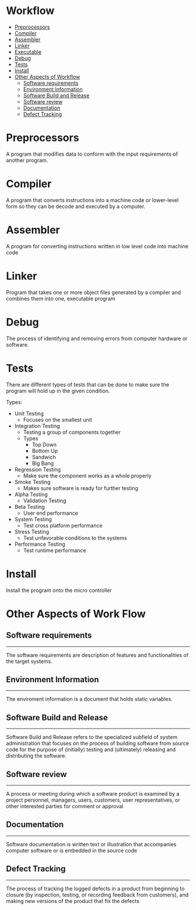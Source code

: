 # Workflow   
- [Preprocessors](#Preprocessors)   
- [Compiler](#Compiler)   
- [Assembler](#Assembler)   
- [Linker](#Linker)   
- [Executable](#Executable)   
- [Debug](#Debug)   
- [Tests](#Tests)   
- [Install](#Install) 
- [Other Aspects of Workflow](#Other-Aspects-of-Work-Flow)
    - [Software requirements](#Software-requirements)   
    - [Environment Information](#Environment-Information)   
    - [Software Build and Release](#Software-Build-and-Release)   
    - [Software review](#Software-review)   
    - [Documentation](#Documentation)   
    - [Defect Tracking](#Defect-Tracking)     
# Preprocessors 
A program that modifies data to conform with the input requirements of another program.
# Compiler   
A program that converts instructions into a machine code or lower-level form so they can be decode and executed by a computer.
# Assembler  
A program for converting instructions written in low level code into machine code 
# Linker   
Program that takes one or more object files generated by a compiler and combines them into one, executable program 
# Debug  
The process of identifying and removing errors from computer hardware or software. 
# Tests   
There are different types of tests that can be done to make sure the program will hold up in the given condition.  

Types:
- Unit Testing
    - Focuses on the smallest unit
- Integration Testing
    - Testing a group of components together
    - Types
        - Top Down
        - Bottom Up
        - Sandwich
        - Big Bang
- Regression Testing
    - Make sure the component works as a whole properly
- Smoke Testing
    - Makes sure software is ready for further testing
- Alpha Testing
    - Validation Testing
- Beta Testing
    - User end performance
- System Testing
    - Test cross platform performance
- Stress Testing
    - Test unfavorable conditions to the systems
- Performance Testing
    - Test runtime performance

# Install   

Install the program onto the micro controller

# Other Aspects of Work Flow
## Software requirements  
---  

The software requirements are description of features and functionalities of the target systems.
   
## Environment Information  
---   
The enviroment information is a document that holds static variables.

## Software Build and Release  
---   
   
Software Build and Release refers to the specialized subfield of system administration that focuses on the process of building software from source code for the purpose of (initially) testing and (ultimately) releasing and distributing the software.

## Software review  
---   

A process or meeting during which a software product is examined by a project personnel, managers, users, customers, user representatives, or other interested parties for comment or approval

## Documentation  
---  

Software documentation is written text or illustration that accompanies computer software or is embedded in the source code
   
## Defect Tracking  
---   

The process of tracking the logged defects in a product from beginning to closure (by inspection, testing, or recording feedback from customers), and making new versions of the product that fix the defects